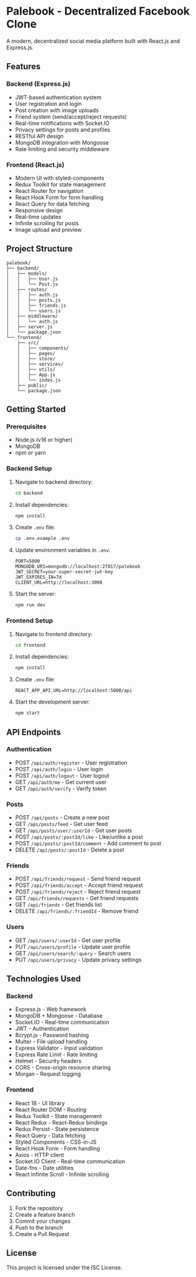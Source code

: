 # Palebook - Decentralized Facebook Clone

A modern, decentralized social media platform built with React.js and Express.js.

## Features

### Backend (Express.js)
- JWT-based authentication system
- User registration and login
- Post creation with image uploads
- Friend system (send/accept/reject requests)
- Real-time notifications with Socket.IO
- Privacy settings for posts and profiles
- RESTful API design
- MongoDB integration with Mongoose
- Rate limiting and security middleware

### Frontend (React.js)
- Modern UI with styled-components
- Redux Toolkit for state management
- React Router for navigation
- React Hook Form for form handling
- React Query for data fetching
- Responsive design
- Real-time updates
- Infinite scrolling for posts
- Image upload and preview

## Project Structure

```
palebook/
├── backend/
│   ├── models/
│   │   ├── User.js
│   │   └── Post.js
│   ├── routes/
│   │   ├── auth.js
│   │   ├── posts.js
│   │   ├── friends.js
│   │   └── users.js
│   ├── middleware/
│   │   └── auth.js
│   ├── server.js
│   └── package.json
└── frontend/
    ├── src/
    │   ├── components/
    │   ├── pages/
    │   ├── store/
    │   ├── services/
    │   ├── utils/
    │   ├── App.js
    │   └── index.js
    ├── public/
    └── package.json
```

## Getting Started

### Prerequisites
- Node.js (v16 or higher)
- MongoDB
- npm or yarn

### Backend Setup
1. Navigate to backend directory:
   ```bash
   cd backend
   ```

2. Install dependencies:
   ```bash
   npm install
   ```

3. Create `.env` file:
   ```bash
   cp .env.example .env
   ```

4. Update environment variables in `.env`:
   ```
   PORT=5000
   MONGODB_URI=mongodb://localhost:27017/palebook
   JWT_SECRET=your-super-secret-jwt-key
   JWT_EXPIRES_IN=7d
   CLIENT_URL=http://localhost:3000
   ```

5. Start the server:
   ```bash
   npm run dev
   ```

### Frontend Setup
1. Navigate to frontend directory:
   ```bash
   cd frontend
   ```

2. Install dependencies:
   ```bash
   npm install
   ```

3. Create `.env` file:
   ```
   REACT_APP_API_URL=http://localhost:5000/api
   ```

4. Start the development server:
   ```bash
   npm start
   ```

## API Endpoints

### Authentication
- POST `/api/auth/register` - User registration
- POST `/api/auth/login` - User login
- POST `/api/auth/logout` - User logout
- GET `/api/auth/me` - Get current user
- GET `/api/auth/verify` - Verify token

### Posts
- POST `/api/posts` - Create a new post
- GET `/api/posts/feed` - Get user feed
- GET `/api/posts/user/:userId` - Get user posts
- POST `/api/posts/:postId/like` - Like/unlike a post
- POST `/api/posts/:postId/comment` - Add comment to post
- DELETE `/api/posts/:postId` - Delete a post

### Friends
- POST `/api/friends/request` - Send friend request
- POST `/api/friends/accept` - Accept friend request
- POST `/api/friends/reject` - Reject friend request
- GET `/api/friends/requests` - Get friend requests
- GET `/api/friends` - Get friends list
- DELETE `/api/friends/:friendId` - Remove friend

### Users
- GET `/api/users/:userId` - Get user profile
- PUT `/api/users/profile` - Update user profile
- GET `/api/users/search/:query` - Search users
- PUT `/api/users/privacy` - Update privacy settings

## Technologies Used

### Backend
- Express.js - Web framework
- MongoDB + Mongoose - Database
- Socket.IO - Real-time communication
- JWT - Authentication
- Bcrypt.js - Password hashing
- Multer - File upload handling
- Express Validator - Input validation
- Express Rate Limit - Rate limiting
- Helmet - Security headers
- CORS - Cross-origin resource sharing
- Morgan - Request logging

### Frontend
- React 18 - UI library
- React Router DOM - Routing
- Redux Toolkit - State management
- React Redux - React-Redux bindings
- Redux Persist - State persistence
- React Query - Data fetching
- Styled Components - CSS-in-JS
- React Hook Form - Form handling
- Axios - HTTP client
- Socket.IO Client - Real-time communication
- Date-fns - Date utilities
- React Infinite Scroll - Infinite scrolling

## Contributing

1. Fork the repository
2. Create a feature branch
3. Commit your changes
4. Push to the branch
5. Create a Pull Request

## License

This project is licensed under the ISC License.